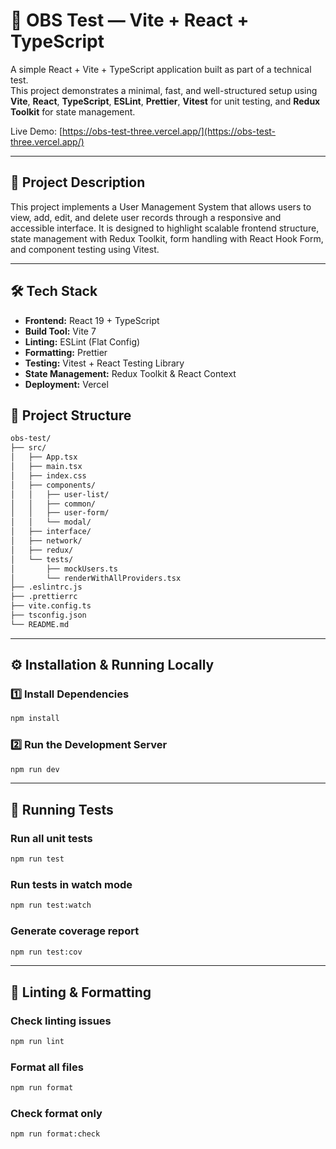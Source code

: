 # 🚀 OBS Test — Vite + React + TypeScript

A simple React + Vite + TypeScript application built as part of a technical test.  
This project demonstrates a minimal, fast, and well-structured setup using **Vite**, **React**, **TypeScript**, **ESLint**, **Prettier**, **Vitest** for unit testing, and **Redux Toolkit** for state management.

Live Demo: [https://obs-test-three.vercel.app/](https://obs-test-three.vercel.app/)

---

## 📖 Project Description

This project implements a User Management System that allows users to view, add, edit, and delete user records through a responsive and accessible interface.
It is designed to highlight scalable frontend structure, state management with Redux Toolkit, form handling with React Hook Form, and component testing using Vitest.

---

## 🛠️ Tech Stack

- **Frontend:** React 19 + TypeScript
- **Build Tool:** Vite 7
- **Linting:** ESLint (Flat Config)
- **Formatting:** Prettier
- **Testing:** Vitest + React Testing Library
- **State Management:** Redux Toolkit & React Context
- **Deployment:** Vercel

## 🧩 Project Structure

```bash
obs-test/
├── src/
│   ├── App.tsx
│   ├── main.tsx
│   ├── index.css
│   ├── components/
│   │   ├── user-list/
│   │   ├── common/
│   │   ├── user-form/
│   │   └── modal/
│   ├── interface/
│   ├── network/
│   ├── redux/
│   └── tests/
│       ├── mockUsers.ts
│       └── renderWithAllProviders.tsx
├── .eslintrc.js
├── .prettierrc
├── vite.config.ts
├── tsconfig.json
└── README.md
```

---

## ⚙️ Installation & Running Locally

### 1️⃣ Install Dependencies

```bash
npm install
```

### 2️⃣ Run the Development Server

```bash
npm run dev
```

---

## 🧪 Running Tests

### Run all unit tests

```bash
npm run test
```

### Run tests in watch mode

```bash
npm run test:watch
```

### Generate coverage report

```bash
npm run test:cov
```

---

## 🧹 Linting & Formatting

### Check linting issues

```bash
npm run lint
```

### Format all files

```bash
npm run format
```

### Check format only

```bash
npm run format:check
```
